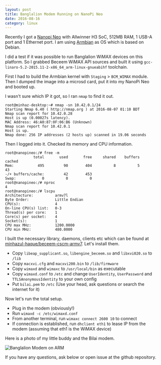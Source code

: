 ```yaml
---
layout: post
title: Banglalion Modem Running on NanoPi Neo
date: 2016-08-16
category: linux
---
```


Recently I got a [Nanopi Neo](http://www.friendlyarm.com/index.php?route=product/product&product_id=132) with Allwinner H3 SoC, 512MB RAM, 1 USB-A port and 1 Ethernet port. I am using [Armbian](http://www.armbian.com/) as OS which is based on Debian.

I did a test if it was possible to run Banglalion WiMAX devices on this platform. So I grabbed Beceem WiMAX API sources and built it using `gcc-linaro-5.2-2015.11-2-x86_64_arm-linux-gnueabihf` toolchain.

First I had to build the Armbian kernel with `Staging` > `BCM_WIMAX` module. Then I dumped the image into a microsd card, put it into my NanoPi Neo and booted up.

I wasn't sure which IP it got, so I ran `nmap` to find it out.

```
root@minhaz-desktop:~# nmap -sn 10.42.0.1/24
Starting Nmap 6.40 ( http://nmap.org ) at 2016-08-07 01:10 BDT
Nmap scan report for 10.42.0.28
Host is up (0.00027s latency).
MAC Address: 46:A0:87:0F:06:B6 (Unknown)
Nmap scan report for 10.42.0.1
Host is up.
Nmap done: 256 IP addresses (2 hosts up) scanned in 19.06 seconds
```

Then I logged into it. Checked its memory and CPU information.

```
root@nanopineo:/# free -m
             total       used       free     shared    buffers     cached
Mem:           495         90        404          8          5         43
-/+ buffers/cache:         42        453
Swap:            0          0          0
root@nanopineo:/# nproc 
4
root@nanopineo:/# lscpu 
Architecture:          armv7l
Byte Order:            Little Endian
CPU(s):                4
On-line CPU(s) list:   0-3
Thread(s) per core:    1
Core(s) per socket:    4
Socket(s):             1
CPU max MHz:           1200.0000
CPU min MHz:           480.0000
```

I built the necessary library, daemons, clients etc which can be found at [minhazul-haque/beceem-cscm-armv7](https://github.com/minhazul-haque/beceem-cscm-armv7/tree/master/bin). Let's install them.

* Copy `libeap_supplicant.so`, `libengine_beceem.so` and `libxvi020.so` to `/lib`
* Copy `macxvi.cfg` and `macxvi200.bin` to `/lib/firmware`
* Copy `wimaxd` and `wimaxc` to `/usr/local/bin` as executable
* Copy `wimaxd.conf` to `/etc` and change `UserIdentity`, `UserPassword` and `TTLSAnonymousIdentity` to your own config
* Put `bilai.pem` to `/etc` (Use your head, ask questions or search the internet for it)

Now let's run the total setup.

* Plug in the modem (obviously!)
* Run `wimaxd -c /etc/wimaxd.conf`
* From another terminal, run `wimaxc connect 2600 10` to connect
* If connection is established, run `dhclient eth1` to lease IP from the modem (assuming that eth1 is the WiMAX device)

Here is a photo of my little buddy and the Bilai modem.

![Banglalion Modem on ARM](http://i.imgur.com/29qtGOw.jpg)

If you have any questions, ask below or open issue at the github repository.

